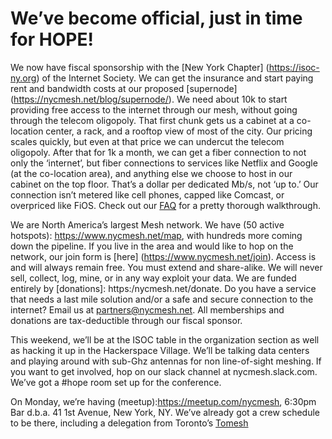 # We’ve become official, just in time for HOPE!

We now have fiscal sponsorship with the [New York Chapter] (https://isoc-ny.org) of the Internet Society. We can get the insurance and start paying rent and bandwidth costs at our proposed [supernode] (https://nycmesh.net/blog/supernode/). We need about 10k to start providing free access to the internet through our mesh, without going through the telecom oligopoly. That first chunk gets us a cabinet at a co-location center, a rack, and a rooftop view of most of the city. Our pricing scales quickly, but even at that price we can undercut the telecom oligopoly. After that for 1k a month, we can get a fiber connection to not only the ‘internet’, but fiber connections to services like Netflix and Google (at the co-location area), and anything else we choose to host in our cabinet on the top floor. That’s a dollar per dedicated Mb/s, not ‘up to.’ Our connection isn’t metered like cell phones, capped like Comcast, or overpriced like FiOS. Check out our [FAQ](https://nycmesh.net/faq) for a pretty thorough walkthrough.

We are North America’s largest Mesh network. We have (50 active hotspots): https://www.nycmesh.net/map, with hundreds more coming down the pipeline. If you live in the area and would like to hop on the network, our join form is [here] (https://www.nycmesh.net/join). Access is and will always remain free. You must extend and share-alike. We will never sell, collect, log, mine, or in any way exploit your data. We are funded entirely by [donations]: https:/nycmesh.net/donate. Do you have a service that needs a last mile solution and/or a safe and secure connection to the internet? Email us at  <partners@nycmesh.net>. All memberships and donations are tax-deductible through our fiscal sponsor. 

This weekend, we’ll be at the ISOC table in the organization section as well as hacking it up in the Hackerspace Village. We’ll be talking data centers and playing around with sub-Ghz antennas for non line-of-sight meshing. If you want to get involved, hop on our slack channel at nycmesh.slack.com. We’ve got a #hope room set up for the conference. 

On Monday, we’re having (meetup):https://meetup.com/nycmesh, 6:30pm  Bar d.b.a.
41 1st Avenue, New York, NY. We’ve already got a crew schedule to be there, including a delegation from Toronto’s [Tomesh](https://tomesh.net/) 





